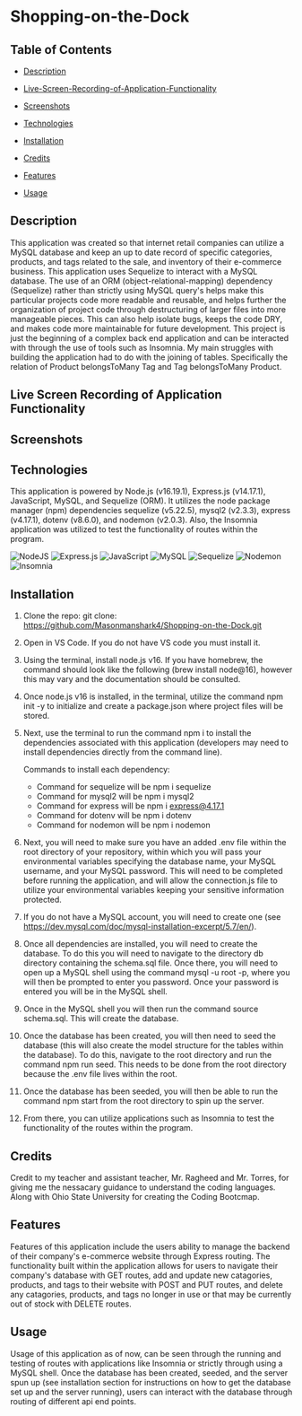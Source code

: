 # Shopping-on-the-Dock

## Table of Contents

- [Description](#description)

- [Live-Screen-Recording-of-Application-Functionality](#live-screen-recording-of-application-functionality)

- [Screenshots](#screenshots)

- [Technologies](#technologies)

- [Installation](#installation)

- [Credits](#credits)

- [Features](#features)

- [Usage](#usage)

## Description

This application was created so that internet retail companies can utilize a MySQL database and keep an up to date record of specific categories, products, and tags related to the sale, and inventory of their e-commerce business. This application uses Sequelize to interact with a MySQL database. The use of an ORM (object-relational-mapping) dependency (Sequelize) rather than strictly using MySQL query's helps make this particular projects code more readable and reusable, and helps further the organization of project code through destructuring of larger files into more manageable pieces. This can also help isolate bugs, keeps the code DRY, and makes code more maintainable for future development. This project is just the beginning of a complex back end application and can be interacted with through the use of tools such as Insomnia. My main struggles with building the application had to do with the joining of tables. Specifically the relation of Product belongsToMany Tag and Tag belongsToMany Product.

## Live Screen Recording of Application Functionality



## Screenshots



## Technologies

This application is powered by Node.js (v16.19.1), Express.js (v14.17.1), JavaScript, MySQL, and Sequelize (ORM). It utilizes the node package manager (npm) dependencies sequelize (v5.22.5), mysql2 (v2.3.3), express (v4.17.1), dotenv (v8.6.0), and nodemon (v2.0.3). Also, the Insomnia application was utilized to test the functionality of routes within the program.

![NodeJS](https://img.shields.io/badge/node.js-6DA55F?style=for-the-badge&logo=node.js&logoColor=white)
![Express.js](https://img.shields.io/badge/express.js-%23404d59.svg?style=for-the-badge&logo=express&logoColor=%2361DAFB)
![JavaScript](https://img.shields.io/badge/javascript-%23323330.svg?style=for-the-badge&logo=javascript&logoColor=%23F7DF1E)
![MySQL](https://img.shields.io/badge/mysql-%2300f.svg?style=for-the-badge&logo=mysql&logoColor=white)
![Sequelize](https://img.shields.io/badge/Sequelize-52B0E7?style=for-the-badge&logo=Sequelize&logoColor=white)
![Nodemon](https://img.shields.io/badge/NODEMON-%23323330.svg?style=for-the-badge&logo=nodemon&logoColor=%BBDEAD)
![Insomnia](https://img.shields.io/badge/Insomnia-black?style=for-the-badge&logo=insomnia&logoColor=5849BE)

## Installation

1. Clone the repo:
   git clone: https://github.com/Masonmanshark4/Shopping-on-the-Dock.git

2. Open in VS Code. If you do not have VS code you must install it.

3. Using the terminal, install node.js v16. If you have homebrew, the command should look like the following (brew install node@16), however this may vary and the documentation should be consulted.

4. Once node.js v16 is installed, in the terminal, utilize the command npm init -y to initialize and create a package.json where project files will be stored.

5. Next, use the terminal to run the command npm i to install the dependencies associated with this application (developers may need to install dependencies directly from the command line).

   Commands to install each dependency:

   - Command for sequelize will be npm i sequelize
   - Command for mysql2 will be npm i mysql2
   - Command for express will be npm i express@4.17.1
   - Command for dotenv will be npm i dotenv
   - Command for nodemon will be npm i nodemon

6. Next, you will need to make sure you have an added .env file within the root directory of your repository, within which you will pass your environmental variables specifying the database name, your MySQL username, and your MySQL password. This will need to be completed before running the application, and will allow the connection.js file to utilize your environmental variables keeping your sensitive information protected.

7. If you do not have a MySQL account, you will need to create one (see https://dev.mysql.com/doc/mysql-installation-excerpt/5.7/en/).

8. Once all dependencies are installed, you will need to create the database. To do this you will need to navigate to the directory db directory containing the schema.sql file. Once there, you will need to open up a MySQL shell using the command mysql -u root -p, where you will then be prompted to enter you password. Once your password is entered you will be in the MySQL shell.

9. Once in the MySQL shell you will then run the command source schema.sql. This will create the database.

10. Once the database has been created, you will then need to seed the database (this will also create the model structure for the tables within the database). To do this, navigate to the root directory and run the command npm run seed. This needs to be done from the root directory because the .env file lives within the root.

11. Once the database has been seeded, you will then be able to run the command npm start from the root directory to spin up the server.

12. From there, you can utilize applications such as Insomnia to test the functionality of the routes within the program.

## Credits

Credit to my teacher and assistant teacher, Mr. Ragheed and Mr. Torres, for giving me the nessacary guidance to understand the coding languages. Along with Ohio State University for creating the Coding Bootcmap.

## Features

Features of this application include the users ability to manage the backend of their company's e-commerce website through Express routing. The functionality built within the application allows for users to navigate their company's database with GET routes, add and update new catagories, products, and tags to their website with POST and PUT routes, and delete any catagories, products, and tags no longer in use or that may be currently out of stock with DELETE routes.

## Usage

Usage of this application as of now, can be seen through the running and testing of routes with applications like Insomnia or strictly through using a MySQL shell. Once the database has been created, seeded, and the server spun up (see installation section for instructions on how to get the database set up and the server running), users can interact with the database through routing of different api end points.
